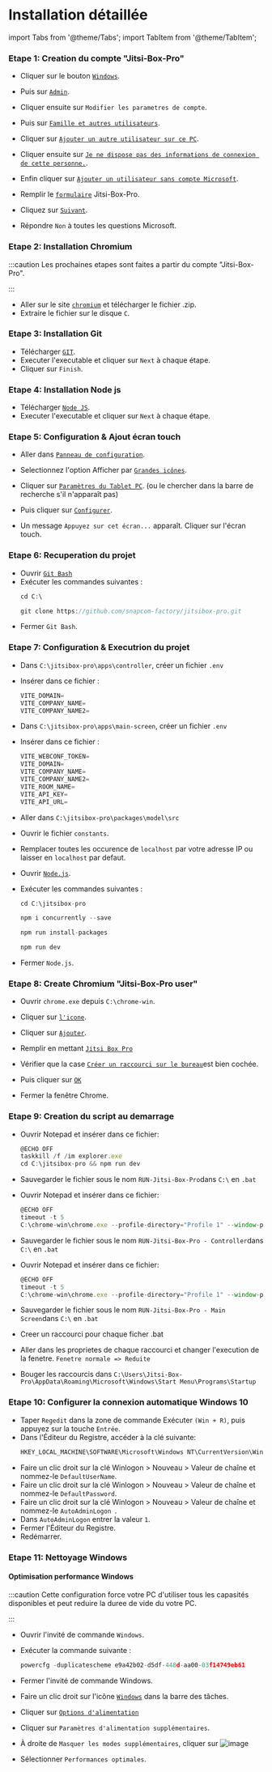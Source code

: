 
# Installation détaillée
import Tabs from '@theme/Tabs';
import TabItem from '@theme/TabItem';

### Etape 1: Creation du compte "Jitsi-Box-Pro"

- Cliquer sur le bouton [`Windows`](https://user-images.githubusercontent.com/110535664/187230954-50f10bcb-51f4-481f-aa52-a3c23811d80a.png).

- Puis sur [`Admin`](https://user-images.githubusercontent.com/110535664/187231239-00a19a03-26ae-4139-9146-ca889c8af93c.png).

- Cliquer ensuite sur  `Modifier les parametres de compte`.

- Puis sur [`Famille et autres utilisateurs`](https://user-images.githubusercontent.com/110535664/187231993-53bd2928-395e-475a-bfa3-61a407a462a5.png).

- Cliquer sur [`Ajouter un autre utilisateur sur ce PC`](https://user-images.githubusercontent.com/110535664/187232447-7147abeb-5b62-46c9-8a9c-a8efed0be799.png).

- Cliquer ensuite sur [`Je ne dispose pas des informations de connexion de cette personne.`](https://user-images.githubusercontent.com/110535664/187233013-8e0eaee8-d541-45ae-b118-787b0dff11eb.png).

- Enfin cliquer sur [`Ajouter un utilisateur sans compte Microsoft`](https://user-images.githubusercontent.com/110535664/187233114-a121fc68-ef03-4be9-a8ed-976d5cb37bd8.png).

- Remplir le [`formulaire`](https://user-images.githubusercontent.com/110535664/187233352-64d6f299-32b3-4d09-87ba-f6f0f1cc5a58.png) Jitsi-Box-Pro.

- Cliquez sur [`Suivant`](https://user-images.githubusercontent.com/110535664/187233704-5e160e9c-eb34-4ef4-b4b0-f6b010d62785.png).

- Répondre `Non` à toutes les questions Microsoft.

### Etape 2: Installation Chromium

:::caution
Les prochaines etapes sont faites a partir du compte "Jitsi-Box-Pro".

:::

- Aller sur le site [`chromium`](https://download-chromium.appspot.com) et télécharger le fichier .zip.
- Extraire le fichier sur le disque `C`.

### Etape 3: Installation Git

- Télécharger [`GIT`](https://github.com/git-for-windows/git/releases/download/v2.37.2.windows.2/Git-2.37.2.2-64-bit.exe).
- Executer l'executable et cliquer sur `Next` à chaque étape.
- Cliquer sur `Finish`.

### Etape 4: Installation Node js

- Télécharger [`Node JS`](https://nodejs.org/dist/v16.17.0/node-v16.17.0-x64.msi).
- Executer l'executable et cliquer sur `Next` à chaque étape.

### Etape 5: Configuration & Ajout écran touch

- Aller dans [`Panneau de configuration`](https://user-images.githubusercontent.com/110535664/187390041-fe4662a9-e23a-47ff-9adf-302d263a45ce.png).

- Selectionnez l'option Afficher par [`Grandes icônes`](https://user-images.githubusercontent.com/110535664/187390452-604bfca3-6b10-43f4-997c-8200746e4ca8.png).

- Cliquer sur [`Paramètres du Tablet PC`](https://user-images.githubusercontent.com/110535664/187391033-a4fe154a-e8e2-4331-93a4-03009915f6fe.png). (ou le chercher dans la barre de recherche s'il n'apparaît pas)

- Puis cliquer sur [`Configurer`](https://user-images.githubusercontent.com/110535664/187391059-35ad9637-55ef-43e6-9e5a-8b553bca70e2.png).

- Un message `Appuyez sur cet écran...` apparaît. Cliquer sur l'écran touch.

### Etape 6: Recuperation du projet

- Ouvrir [`Git Bash`](https://user-images.githubusercontent.com/110535664/187235305-a79347c1-d0b5-4e86-960b-97a4360ce885.png)
- Exécuter les commandes suivantes :
    ```js
    cd C:\
    ```
    ```js
    git clone https://github.com/snapcom-factory/jitsibox-pro.git
    ```
- Fermer `Git Bash`.

### Etape 7: Configuration & Executrion du projet

- Dans `C:\jitsibox-pro\apps\controller`, créer un fichier `.env`
- Insérer dans ce fichier : 
    ```js
    VITE_DOMAIN=
    VITE_COMPANY_NAME=
    VITE_COMPANY_NAME2=
    ```

- Dans `C:\jitsibox-pro\apps\main-screen`, créer un fichier `.env`
- Insérer dans ce fichier : 
    ```js
    VITE_WEBCONF_TOKEN=
    VITE_DOMAIN=
    VITE_COMPANY_NAME=
    VITE_COMPANY_NAME2= 
    VITE_ROOM_NAME= 
    VITE_API_KEY=
    VITE_API_URL=
    ```
- Aller dans `C:\jitsibox-pro\packages\model\src`
- Ouvrir le fichier `constants`.
- Remplacer toutes les occurence de `localhost` par votre adresse IP ou laisser en `localhost` par defaut.

- Ouvrir [`Node.js`](https://user-images.githubusercontent.com/110535664/187236978-da226428-8c42-42be-a1c4-d6400d4b92ba.png).
- Exécuter les commandes suivantes :
    ```js
    cd C:\jitsibox-pro
    ```
    ```js
    npm i concurrently --save
    ```
    ```js
    npm run install-packages
    ```
    ```js
    npm run dev
    ```
- Fermer `Node.js`.

### Etape 8: Create Chromium "Jitsi-Box-Pro user"

- Ouvrir `chrome.exe` depuis `C:\chrome-win`.

- Cliquer sur [`l'icone`](https://user-images.githubusercontent.com/110535664/187238172-bc7776d8-1b06-4620-84fe-8f5b7f94f6a1.png).

- Cliquer sur [`Ajouter`](https://user-images.githubusercontent.com/110535664/187240623-632bcf59-1f02-400d-b6cf-ae351d0cb5a6.png).

- Remplir en mettant [`Jitsi Box Pro`](https://user-images.githubusercontent.com/110535664/187240773-897d9838-afab-4517-832f-eba3901476d4.png)

- Vérifier que la case [`Créer un raccourci sur le bureau`](https://user-images.githubusercontent.com/110535664/187240907-92a069a6-40aa-4d22-b5cf-1019cacf7777.png)est bien cochée.

- Puis cliquer sur [`OK`](https://user-images.githubusercontent.com/110535664/187240988-869654eb-fb7f-4142-acde-ae4c614ccaaa.png)

- Fermer la fenêtre Chrome.
    
### Etape 9: Creation du script au demarrage
- Ouvrir Notepad et insérer dans ce fichier:
  ```js
  @ECHO OFF
  taskkill /f /im explorer.exe
  cd C:\jitsibox-pro && npm run dev
  ```  
- Sauvegarder le fichier sous le nom `RUN-Jitsi-Box-Pro`dans `C:\` en `.bat`

- Ouvrir Notepad et insérer dans ce fichier:
  ```js
  @ECHO OFF
  timeout -t 5
  C:\chrome-win\chrome.exe --profile-directory="Profile 1" --window-position=0,0 --kiosk http://localhost:3000 --user-data-dir=c:/monitor2 --unsafely-treat-insecure-origin-as-secure=http://localhost:3000
  ```  
- Sauvegarder le fichier sous le nom `RUN-Jitsi-Box-Pro - Controller`dans `C:\` en `.bat`

- Ouvrir Notepad et insérer dans ce fichier:
  ```js
  @ECHO OFF
  timeout -t 5
  C:\chrome-win\chrome.exe --profile-directory="Profile 1" --window-position=1680,0 --kiosk http://localhost:3002 --user-data-dir=c:/monitor1 --unsafely-treat-insecure-origin-as-secure=http://localhost:3002
  ```  
- Sauvegarder le fichier sous le nom `RUN-Jitsi-Box-Pro - Main Screen`dans `C:\` en `.bat`
 
- Creer un raccourci pour chaque ficher .bat
- Aller dans les proprietes de chaque raccourci et changer l'execution de la fenetre. `Fenetre normale => Reduite`
- Bouger les raccourcis dans `C:\Users\Jitsi-Box-Pro\AppData\Roaming\Microsoft\Windows\Start Menu\Programs\Startup`


### Etape 10: Configurer la connexion automatique Windows 10

-  Taper `Regedit` dans la zone de commande Exécuter `(Win + R)`, puis appuyez sur la touche `Entrée`. 
-  Dans l'Éditeur du Registre, accéder à la clé suivante:
    ```js
    HKEY_LOCAL_MACHINE\SOFTWARE\Microsoft\Windows NT\CurrentVersion\Winlogon
    ```
- Faire un clic droit sur la clé Winlogon > Nouveau > Valeur de chaîne et nommez-le `DefaultUserName`.
- Faire un clic droit sur la clé Winlogon > Nouveau > Valeur de chaîne et nommez-le `DefaultPassword`.
- Faire un clic droit sur la clé Winlogon > Nouveau > Valeur de chaîne et nommez-le `AutoAdminLogon `.
- Dans `AutoAdminLogon` entrer la valeur `1`.
- Fermer l'Éditeur du Registre.
- Redémarrer.

### Etape 11: Nettoyage Windows

#### Optimisation performance Windows

:::caution
Cette configuration force votre PC d'utiliser tous les capasités disponibles et peut reduire la duree de vide du votre PC.

:::
- Ouvrir l'invité de commande `Windows`. 
- Exécuter la commande suivante :
    ```js
    powercfg -duplicatescheme e9a42b02-d5df-448d-aa00-03f14749eb61
    ```
- Fermer l'invité de commande Windows.
- Faire un clic droit sur l'icône [`Windows`](https://user-images.githubusercontent.com/110535664/187230954-50f10bcb-51f4-481f-aa52-a3c23811d80a.png) dans la barre des tâches.

- Cliquer sur [`Options d'alimentation`](https://user-images.githubusercontent.com/110535664/187386540-03214707-62f9-4ce4-9c49-5ad3ff3415e1.png)

- Cliquer sur `Paramètres d'alimentation supplémentaires`.

- À droite de `Masquer les modes supplémentaires`, cliquer sur ![image](https://user-images.githubusercontent.com/110535664/187424109-7db9aa03-1ac2-45dd-96e7-f4732c9315f1.png)

- Sélectionner `Performances optimales`.
